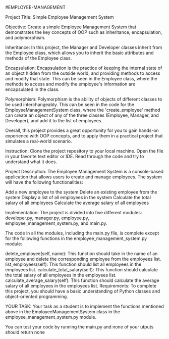 #EMPLOYEE-MANAGEMENT

Project Title: Simple Employee Management System

Objective: 
Create a simple Employee Management System that demonstrates the key concepts of OOP such as inheritance, encapsulation, and polymorphism.

Inheritance: 
In this project, the Manager and Developer classes inherit from the Employee class, which allows you to inherit the basic attributes and methods of the Employee class. 

Encapsulation: 
Encapsulation is the practice of keeping the internal state of an object hidden from the outside world, and providing methods to access and modify that state. This can be seen in the Employee class, where the methods to access and modify the employee's information are encapsulated in the class.

Polymorphism: 
Polymorphism is the ability of objects of different classes to be used interchangeably. This can be seen in the code for the EmployeeManagementSystem class, where the 'create_employee' method can create an object of any of the three classes (Employee, Manager, and Developer), and add it to the list of employees.

Overall, this project provides a great opportunity for you to gain hands-on experience with OOP concepts, and to apply them in a practical project that simulates a real-world scenario.

Instruction:
Clone the project repository to your local machine.
Open the file in your favorite text editor or IDE.
Read through the code and try to understand what it does.


Project Description:
The Employee Management System is a console-based application that allows users to create and manage employees. The system will have the following functionalities:

Add a new employee to the system
Delete an existing employee from the system
Display a list of all employees in the system
Calculate the total salary of all employees
Calculate the average salary of all employees

Implementation:
The project is divided into five different modules: developer.py, manager.py, employee.py, employee_management_system.py, and main.py.

The code in all the modules, including the main.py file, is complete except for the following functions in the employee_management_system.py module:

delete_employee(self, name): This function should take in the name of an employee and delete the corresponding employee from the employees list.
list_employees(self): This function should list all employees in the employees list.
calculate_total_salary(self): This function should calculate the total salary of all employees in the employees list.
calculate_average_salary(self): This function should calculate the average salary of all employees in the employees list.
Requirements:
To complete this project, you should have a basic understanding of Python classes and object-oriented programming.

YOUR TASK: 
Your task as a student is to implement the functions mentioned above in the EmployeeManagementSystem class in the employee_management_system.py module.

You can test your code by running the main.py and none of your utputs should return none
